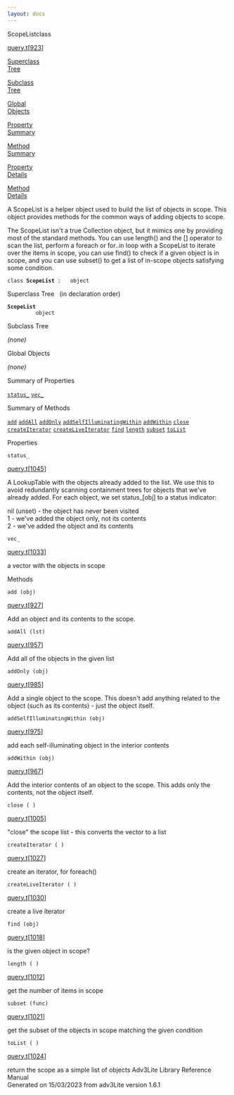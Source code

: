 ```yaml
---
layout: docs
---
```

<span class="title">ScopeList</span><span class="type">class</span>

[query.t](../file/query.t.html)\[[923](../source/query.t.html#923)\]

[Superclass  
Tree](#_SuperClassTree_)

[Subclass  
Tree](#_SubClassTree_)

[Global  
Objects](#_ObjectSummary_)

[Property  
Summary](#_PropSummary_)

[Method  
Summary](#_MethodSummary_)

[Property  
Details](#_Properties_)

[Method  
Details](#_Methods_)



A ScopeList is a helper object used to build the list of objects in
scope. This object provides methods for the common ways of adding
objects to scope.

The ScopeList isn't a true Collection object, but it mimics one by
providing most of the standard methods. You can use length() and the
\[\] operator to scan the list, perform a foreach or for..in loop with a
ScopeList to iterate over the items in scope, you can use find() to
check if a given object is in scope, and you can use subset() to get a
list of in-scope objects satisfying some condition.

`class `**`ScopeList`**` :   object`



<span id="_SuperClassTree_"></span>



<span class="hdln">Superclass Tree</span>   (in declaration order)



**`ScopeList`**  
`         object`  
<span id="_SubClassTree_"></span>



<span class="hdln">Subclass Tree</span>  



*(none)* <span id="_ObjectSummary_"></span>



<span class="hdln">Global Objects</span>  



*(none)* <span id="_PropSummary_"></span>



<span class="hdln">Summary of Properties</span>  



[`status_`](#status_) [`vec_`](#vec_)

<span id="_MethodSummary_"></span>



<span class="hdln">Summary of Methods</span>  



[`add`](#add) [`addAll`](#addAll) [`addOnly`](#addOnly) [`addSelfIlluminatingWithin`](#addSelfIlluminatingWithin) [`addWithin`](#addWithin) [`close`](#close) [`createIterator`](#createIterator) [`createLiveIterator`](#createLiveIterator) [`find`](#find) [`length`](#length) [`subset`](#subset) [`toList`](#toList)

<span id="_Properties_"></span>



<span class="hdln">Properties</span>  



<span id="status_"></span>

`status_`

[query.t](../file/query.t.html)\[[1045](../source/query.t.html#1045)\]



A LookupTable with the objects already added to the list. We use this to
avoid redundantly scanning containment trees for objects that we've
already added. For each object, we set status\_\[obj\] to a status
indicator:

  
nil (unset) - the object has never been visited  
1 - we've added the object only, not its contents  
2 - we've added the object and its contents



<span id="vec_"></span>

`vec_`

[query.t](../file/query.t.html)\[[1033](../source/query.t.html#1033)\]



a vector with the objects in scope



<span id="_Methods_"></span>



<span class="hdln">Methods</span>  



<span id="add"></span>

`add (obj)`

[query.t](../file/query.t.html)\[[927](../source/query.t.html#927)\]



Add an object and its contents to the scope.



<span id="addAll"></span>

`addAll (lst)`

[query.t](../file/query.t.html)\[[957](../source/query.t.html#957)\]



Add all of the objects in the given list



<span id="addOnly"></span>

`addOnly (obj)`

[query.t](../file/query.t.html)\[[985](../source/query.t.html#985)\]



Add a single object to the scope. This doesn't add anything related to
the object (such as its contents) - just the object itself.



<span id="addSelfIlluminatingWithin"></span>

`addSelfIlluminatingWithin (obj)`

[query.t](../file/query.t.html)\[[975](../source/query.t.html#975)\]



add each self-illuminating object in the interior contents



<span id="addWithin"></span>

`addWithin (obj)`

[query.t](../file/query.t.html)\[[967](../source/query.t.html#967)\]



Add the interior contents of an object to the scope. This adds only the
contents, not the object itself.



<span id="close"></span>

`close ( )`

[query.t](../file/query.t.html)\[[1005](../source/query.t.html#1005)\]



"close" the scope list - this converts the vector to a list



<span id="createIterator"></span>

`createIterator ( )`

[query.t](../file/query.t.html)\[[1027](../source/query.t.html#1027)\]



create an iterator, for foreach()



<span id="createLiveIterator"></span>

`createLiveIterator ( )`

[query.t](../file/query.t.html)\[[1030](../source/query.t.html#1030)\]



create a live iterator



<span id="find"></span>

`find (obj)`

[query.t](../file/query.t.html)\[[1018](../source/query.t.html#1018)\]



is the given object in scope?



<span id="length"></span>

`length ( )`

[query.t](../file/query.t.html)\[[1012](../source/query.t.html#1012)\]



get the number of items in scope



<span id="subset"></span>

`subset (func)`

[query.t](../file/query.t.html)\[[1021](../source/query.t.html#1021)\]



get the subset of the objects in scope matching the given condition



<span id="toList"></span>

`toList ( )`

[query.t](../file/query.t.html)\[[1024](../source/query.t.html#1024)\]



return the scope as a simple list of objects
Adv3Lite Library Reference Manual  
Generated on 15/03/2023 from adv3Lite version 1.6.1


